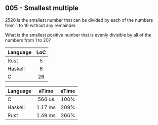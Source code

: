 005 - Smallest multiple
-----------------------

2520 is the smallest number that can be divided by each of the numbers from 1
to 10 without any remainder.

What is the smallest positive number that is evenly divisible by all of the
numbers from 1 to 20?

Language | LoC
--- | :---:
Rust | 5
Haskell | 6
C | 26

Language | aTime | aTime
--- | :---: | :---:
C |  560 us | 100%
Haskell | 1.17 ms | 209%
Rust | 1.49 ms | 266%
